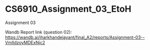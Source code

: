 # CS6910_Assignment_03_EtoH
Assignment 03

Wandb  Report link (question 02): 
https://wandb.ai/jharkhandejayant/final_A2/reports/Assignment-03--VmlldzoyMDExNjc2
